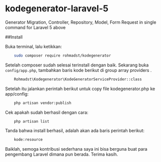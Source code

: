 # kodegenerator-laravel-5
Generator Migration, Controller, Repository, Model, Form Request in single command for Laravel 5 above

##Install

Buka terminal, lalu ketikkan:

```bash 
    sudo composer require rohmadst/kodegenerator
```

Setelah composer sudah selesai terinstall dengan baik.
Sekarang buka `config/app.php`, tambahkan baris kode berikut di group array providers .

```bash
    Rohmadst\Kodegenerator\KodeGeneratorServiceProvider::class
```

Setelah itu jalankan perintah berikut untuk copy file kodegenerator.php ke app/config:
```bash
    php artisan vendor:publish
```

Cek apakah sudah berhasil dengan cara:
```bash
    php artisan list
```

Tanda bahwa install berhasil, adalah akan ada baris perintah berikut:
```bash
    kode:resource
```

Baiklah, semoga kontribusi sederhana saya ini bisa berguna buat para pengembang Laravel dimana pun berada.
Terima kasih.